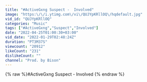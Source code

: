 ```yaml
---
title: "#ActiveGxng Suspect -  Involved"
image: "https:\/\/i.ytimg.com\/vi\/QUJYpKRllOQ\/hqdefault.jpg"
vid_id: "QUJYpKRllOQ"
categories: "Music"
tags: ["#ActiveGxng","Suspect","Involved"]
date: "2022-04-25T01:00:30+03:00"
vid_date: "2022-01-29T02:48:24Z"
duration: "PT3M37S"
viewcount: "20912"
likeCount: "231"
dislikeCount: ""
channel: "Prod. by Bison"
---
```

{% raw %}#ActiveGxng Suspect -  Involved {% endraw %}
